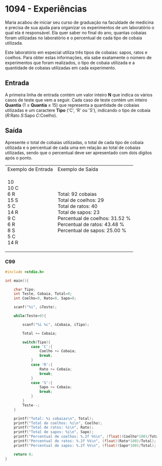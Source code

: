 <html>
  <body style="padding: 10px 0px">
    <div class="header">
      <h1>1094 - Experiências</h1>
      <div class="problem">
        <div class="description">
          <p>
            Maria acabou de iniciar seu curso de graduação na faculdade de
            medicina e precisa de sua ajuda para organizar os experimentos de um
            laboratório o qual ela é responsável. Ela quer saber no final do
            ano, quantas cobaias foram utilizadas no laboratório e o percentual
            de cada tipo de cobaia utilizada.
          </p>
          <p>
            Este laboratório em especial utiliza três tipos de cobaias: sapos,
            ratos e coelhos. Para obter estas informações, ela sabe exatamente o
            número de experimentos que foram realizados, o tipo de cobaia
            utilizada e a quantidade de cobaias utilizadas em cada experimento.
          </p>
        </div>
        <h2>Entrada</h2>
        <div class="input">
          <p>
            A primeira linha de entrada contém um valor inteiro
            <strong>N</strong> que indica os vários casos de teste que vem a
            seguir. Cada caso de teste contém um inteiro
            <strong>Quantia</strong> (1 ≤ <strong>Quantia</strong> ≤ 15) que
            representa a quantidade de cobaias utilizadas e um caractere
            <strong>Tipo</strong> ('C', 'R' ou 'S'), indicando o tipo de cobaia
            (<em>R</em>:Rato <em>S</em>:Sapo <em>C</em>:Coelho).
          </p>
        </div>
        <h2>Saída</h2>
        <div class="output">
          <p>
            Apresente o total de cobaias utilizadas, o total de cada tipo de
            cobaia utilizada e o percentual de cada uma em relação ao total de
            cobaias utilizadas, sendo que o percentual deve ser apresentado com
            dois dígitos após o ponto.
          </p>
        </div>
        <div class="both"></div>
        <table>
          <tbody>
            <tr>
                <td>Exemplo de Entrada</td>
                <td>Exemplo de Saída</td>
              </tr>
            <tr>
              <td class="division">
                <p>
                  10<br />
                  10 C<br />
                  6 R<br />
                  15 S<br />
                  5 C<br />
                  14 R<br />
                  9 C<br />
                  6 R<br />
                  8 S<br />
                  5 C<br />
                  14 R
                </p>
              </td>
              <td>
                <p>
                  Total: 92 cobaias<br />
                  Total de coelhos: 29<br />
                  Total de ratos: 40<br />
                  Total de sapos: 23<br />
                  Percentual de coelhos: 31.52 %<br />
                  Percentual de ratos: 43.48 %<br />
                  Percentual de sapos: 25.00 %
                </p>
              </td>
            </tr>
          </tbody>
        </table>
      </div>
    </div>
  </body>
</html>

### C99

```c
#include <stdio.h>

int main(){

    char Tipo;
    int Teste, Cobaia, Total=0;
    int Coelho=0, Rato=0, Sapo=0;

    scanf("%i", &Teste);

    while(Teste>0){

        scanf("%i %c", &Cobaia, &Tipo);

        Total += Cobaia;

        switch(Tipo){
            case 'C':{
                Coelho += Cobaia;
                break;
            }
            case 'R':{
                Rato += Cobaia;
                break;
            }
            case 'S':{
                Sapo += Cobaia;
                break;
            }
        }
        Teste--;
    }

    printf("Total: %i cobaias\n", Total);
    printf("Total de coelhos: %i\n", Coelho);
    printf("Total de ratos: %i\n", Rato);
    printf("Total de sapos: %i\n", Sapo);
    printf("Percentual de coelhos: %.2f %%\n", (float)(Coelho*100)/Total);
    printf("Percentual de ratos: %.2f %%\n", (float)(Rato*100)/Total);
    printf("Percentual de sapos: %.2f %%\n", (float)(Sapo*100)/Total);

    return 0;
}
```
